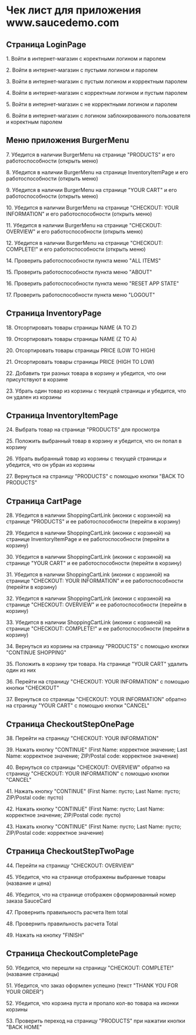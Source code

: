 <html>
  <body>
    <h1>Чек лист для приложения www.saucedemo.com</h1>  
      <h2>Страница LoginPage</h2>
        <p>1. Войти в интернет-магазин с коректными логином и паролем</p>
        <p>2. Войти в интернет-магазин с пустыми логином и паролем</p>
        <p>3. Войти в интернет-магазин с пустым логином и корректным паролем</p>
        <p>4. Войти в интернет-магазин с корректным логином и пустым паролем</p>
        <p>5. Войти в интернет-магазин с не корректными логином и паролем</p>
        <p>6. Войти в интернет-магазин с логином заблокированного пользователя и коректным паролем</p>
      <h2>Меню приложения BurgerMenu</h2>
        <p>7. Убедится в наличии BurgerMenu на странице "PRODUCTS" и его работоспособности (открыть меню)</p>
        <p>8. Убедится в наличии BurgerMenu на странице InventoryItemPage и его работоспособности (открыть меню)</p>
        <p>9. Убедится в наличии BurgerMenu на странице "YOUR CART" и его работоспособности (открыть меню)</p>
        <p>10. Убедится в наличии BurgerMenu на странице "CHECKOUT: YOUR INFORMATION" и его работоспособности (открыть меню)</p>
        <p>11. Убедится в наличии BurgerMenu на странице "CHECKOUT: OVERVIEW" и его работоспособности (открыть меню)</p>
        <p>12. Убедится в наличии BurgerMenu на странице "CHECKOUT: COMPLETE!" и его работоспособности (открыть меню)</p>
        <p>14. Проверить работоспособности пункта меню "ALL ITEMS"</p>
        <p>15. Проверить работоспособности пункта меню "ABOUT"</p>
        <p>16. Проверить работоспособности пункта меню "RESET APP STATE"</p>
        <p>17. Проверить работоспособности пункта меню "LOGOUT"</p>
      <h2>Страница InventoryPage</h2>
        <p>18. Отсортировать товары страницы NAME (A TO Z)</p>
        <p>19. Отсортировать товары страницы NAME (Z TO A)</p>
        <p>20. Отсортировать товары страницы PRICE (LOW TO HIGH)</p>
        <p>21. Отсортировать товары страницы PRICE (HIGH TO LOW)</p>
        <p>22. Добавить три разных товара в корзину и убедится, что они присутствуют в корзине </p>
        <p>23. Убрать один товар из корзины с текущей страницы и убедится, что он удален из корзины </p>
      <h2>Страница InventoryItemPage</h2>
        <p>24. Выбрать товар на странице "PRODUCTS" для просмотра</p>
        <p>25. Положить выбранный товар в корзину и убедится, что он попал в корзину</p>
        <p>26. Убрать выбранный товар из корзины с текущей страницы и убедится, что он убран из корзины</p>
        <p>27. Вернуться на страницу "PRODUCTS" с помощью кнопки "BACK TO PRODUCTS"</p>    
      <h2>Страница CartPage</h2>
        <p>28. Убедится в наличии ShoppingCartLink (иконки с корзиной) на странице "PRODUCTS" и ее работоспособности (перейти в корзину)</p>
        <p>29. Убедится в наличии ShoppingCartLink (иконки с корзиной) на странице InventoryItemPage и ее работоспособности (перейти в корзину)</p>
        <p>30. Убедится в наличии ShoppingCartLink (иконки с корзиной) на странице "YOUR CART" и ее работоспособности (перейти в корзину)</p>
        <p>31. Убедится в наличии ShoppingCartLink (иконки с корзиной) на странице "CHECKOUT: YOUR INFORMATION" и ее работоспособности (перейти в корзину)</p>
        <p>32. Убедится в наличии ShoppingCartLink (иконки с корзиной) на странице "CHECKOUT: OVERVIEW" и ее работоспособности (перейти в корзину)</p>
        <p>33. Убедится в наличии ShoppingCartLink (иконки с корзиной) на странице "CHECKOUT: COMPLETE!" и ее работоспособности (перейти в корзину)</p>
        <p>34. Вернуться из корзины на страницу "PRODUCTS" с помощью кнопки "CONTINUE SHOPPING"</p>
        <p>35. Положить в корзину три товара. На странице "YOUR CART" удалить один из них</p>
        <p>36. Перейти на страницу "CHECKOUT: YOUR INFORMATION" с помощью кнопки "CHECKOUT"</p>
        <p>37. Вернуться со страницы "CHECKOUT: YOUR INFORMATION" обратно на страницу "YOUR CART" с помощью кнопки "CANCEL"</p>
      <h2>Страница CheckoutStepOnePage</h2>
        <p>38. Перейти на страницу "CHECKOUT: YOUR INFORMATION"</p>
        <p>39. Нажать кнопку "CONTINUE" (First Name: корректное значение; Last Name: корректное значение; ZIP/Postal code: корректное значение)</p>
        <p>40. Вернуться со страницы "CHECKOUT: OVERVIEW" обратно на страницу "CHECKOUT: YOUR INFORMATION" с помощью кнопки "CANCEL"</p>
        <p>41. Нажать кнопку "CONTINUE" (First Name: пусто; Last Name: пусто; ZIP/Postal code: пусто)</p>
        <p>42. Нажать кнопку "CONTINUE" (First Name: пусто; Last Name: корректное значение; ZIP/Postal code: пусто)</p>
        <p>43. Нажать кнопку "CONTINUE" (First Name: пусто; Last Name: пусто; ZIP/Postal code: корректное значение)</p>
      <h2>Страница CheckoutStepTwoPage</h2>
        <p>44. Перейти на страницу "CHECKOUT: OVERVIEW"</p>
        <p>45. Убедится, что на странице отображены выбранные товары (название и цена)</p>
        <p>46. Убедится, что на странице отображен сформированный номер заказа SauceCard</p>
        <p>47. Провернить правильность расчета Item total</p>
        <p>48. Провернить правильность расчета Total</p>
        <p>49. Нажать на кнопку "FINISH"</p>
      <h2>Страница CheckoutCompletePage</h2>
        <p>50. Убедится, что перешли на страницу "CHECKOUT: COMPLETE!" (название страницы)</p>
        <p>51. Убедится, что заказ оформлен успешно (текст "THANK YOU FOR YOUR ORDER")</p>
        <p>52. Убедится, что корзина пуста и пропало кол-во товара на иконки корзины</p>
        <p>53. Проверить переход на страницу "PRODUCTS" при нажатии кнопки "BACK HOME"</p>        
  </body>
</html> 
 
 












